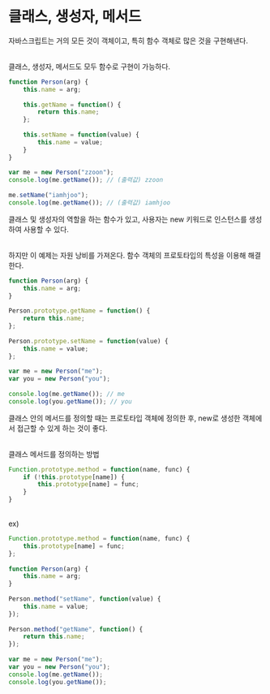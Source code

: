
# 클래스, 생성자, 메서드

자바스크립트는 거의 모든 것이 객체이고, 특히 함수 객체로 많은 것을 구현해낸다.

<br>
클래스, 생성자, 메서드도 모두 함수로 구현이 가능하다.

```javascript
function Person(arg) {  
    this.name = arg;  
  
	this.getName = function() {  
	    return this.name;  
	};  
  
    this.setName = function(value) {  
        this.name = value;  
    }  
}  
  
var me = new Person("zzoon");  
console.log(me.getName()); // (출력값) zzoon  
  
me.setName("iamhjoo");  
console.log(me.getName()); // (출력값) iamhjoo
```

클래스 및 생성자의 역할을 하는 함수가 있고, 
사용자는 new 키워드로 인스턴스를 생성하여 사용할 수 있다. 

<br> 
하지만 이 예제는 자원 낭비를 가져온다. 
함수 객체의 프로토타입의 특성을 이용해 해결한다.

```javascript
function Person(arg) {  
    this.name = arg;  
}  
  
Person.prototype.getName = function() {  
    return this.name;  
};  
  
Person.prototype.setName = function(value) {  
    this.name = value;  
};  
  
var me = new Person("me");  
var you = new Person("you");  
  
console.log(me.getName()); // me  
console.log(you.getName()); // you
```

클래스 안의 메서드를 정의할 때는 프로토타입 객체에 정의한 후, new로 생성한 객체에서 접근할 수 있게 하는 것이 좋다.

<br>
클래스 메서드를 정의하는 방법

```javascript
Function.prototype.method = function(name, func) {
	if (!this.prototype[name]) {
		this.prototype[name] = func;
	}
}
```

<br>
ex)

```javascript
Function.prototype.method = function(name, func) {  
    this.prototype[name] = func;  
};  
  
function Person(arg) {  
    this.name = arg;  
}  
  
Person.method("setName", function(value) {  
    this.name = value;  
});  
  
Person.method("getName", function() {  
    return this.name;  
});  
  
var me = new Person("me");  
var you = new Person("you");  
console.log(me.getName());  
console.log(you.getName());
```

